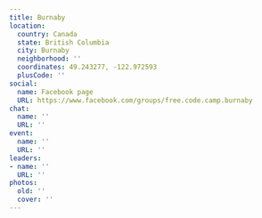 ```yaml
---
title: Burnaby
location:
  country: Canada
  state: British Columbia
  city: Burnaby
  neighborhood: ''
  coordinates: 49.243277, -122.972593
  plusCode: ''
social:
  name: Facebook page
  URL: https://www.facebook.com/groups/free.code.camp.burnaby
chat:
  name: ''
  URL: ''
event:
  name: ''
  URL: ''
leaders:
- name: ''
  URL: ''
photos:
  old: ''
  cover: ''
---
```

